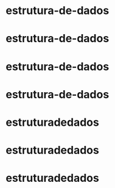 # estrutura-de-dados
# estrutura-de-dados
# estrutura-de-dados
# estrutura-de-dados
# estruturadedados
# estruturadedados
# estruturadedados
